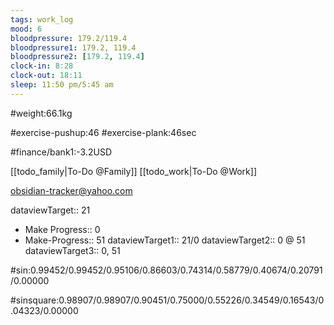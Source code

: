 ```yaml
---
tags: work_log
mood: 6
bloodpressure: 179.2/119.4
bloodpressure1: 179.2, 119.4
bloodpressure2: [179.2, 119.4]
clock-in: 8:28
clock-out: 18:11
sleep: 11:50 pm/5:45 am
---
```


#weight:66.1kg

#exercise-pushup:46
#exercise-plank:46sec




#finance/bank1:-3.2USD

[[todo_family|To-Do @Family]]
[[todo_work|To-Do @Work]]

obsidian-tracker@yahoo.com


dataviewTarget:: 21
- Make Progress:: 0
- Make-Progress:: 51
dataviewTarget1:: 21/0
dataviewTarget2:: 0 @ 51
dataviewTarget3:: 0, 51

#sin:0.99452/0.99452/0.95106/0.86603/0.74314/0.58779/0.40674/0.20791/0.00000

#sinsquare:0.98907/0.98907/0.90451/0.75000/0.55226/0.34549/0.16543/0.04323/0.00000

